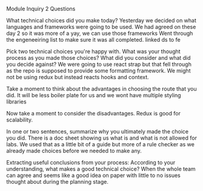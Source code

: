 Module Inquiry 2
Questions

What technical choices did you make today?
Yesterday we decided on what languages and frameworks were going to be used. We had agreed on these day 2 so it was more of a yay, we can use those frameworks
Went through the engeneeiring list to make sure it was all completed. linked ds to fe

Pick two technical choices you're happy with. What was your thought process as you made those choices? What did you consider and what did you decide against?
We were going to use react strap but that fell through as the repo is supposed to provide some formatting framework.
We might not be using redux but instead reacts hooks and context.

Take a moment to think about the advantages in choosing the route that you did.
It will be less boiler plate for us and we wont have multiple styling libraries

Now take a moment to consider the disadvantages.
Redux is good for scalability.

In one or two sentences, summarize why you ultimately made the choice you did.
There is a doc sheet showing us what is and what is not allowed for labs. We used that as a little bit of a guide but more of a rule checker as we already made choices before we needed to make any.

Extracting useful conclusions from your process:
According to your understanding, what makes a good technical choice?
When the whole team can agree and seems like a good idea on paper with little to no issues thought about during the planning stage.
